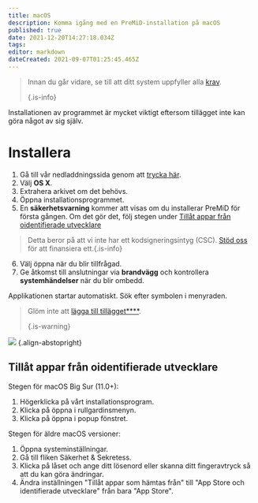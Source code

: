 ```yaml
---
title: macOS
description: Komma igång med en PreMiD-installation på macOS
published: true
date: 2021-12-20T14:27:18.034Z
tags:
editor: markdown
dateCreated: 2021-09-07T01:25:45.465Z
---
```


> Innan du går vidare, se till att ditt system uppfyller alla [krav](/install/requirements).
>
> {.is-info}

Installationen av programmet är mycket viktigt eftersom tillägget inte kan göra något av sig själv.

# Installera
1. Gå till vår nedladdningssida genom att [trycka här](https://premid.app/downloads).
2. Välj **OS X**.
3. Extrahera arkivet om det behövs.
4. Öppna installationsprogrammet.
5. En **säkerhetsvarning** kommer att visas om du installerar PreMiD för första gången. Om det gör det, följ stegen under [Tillåt appar från oidentifierade utvecklare](https://docs.premid.app/install/macos#allow-apps-from-unidentified-developers)
> Detta beror på att vi inte har ett kodsigneringsintyg (CSC). [Stöd oss](https://www.patreon.com/Timeraa) för att finansiera ett.{.is-info}
6. Välj öppna när du blir tillfrågad.
7. Ge åtkomst till anslutningar via **brandvägg** och kontrollera **systemhändelser** när du blir ombedd.

Applikationen startar automatiskt. Sök efter symbolen i menyraden.

> Glöm inte att [lägga till tillägget****](/install).
>
> {.is-warning}

![](https://img.icons8.com/color/2x/mac-logo.png) {.align-abstopright}

## Tillåt appar från oidentifierade utvecklare
Stegen för macOS Big Sur (11.0+):
1. Högerklicka på vårt installationsprogram.
2. Klicka på öppna i rullgardinsmenyn.
3. Klicka på öppna i popup fönstret.

Stegen för äldre macOS versioner:
1. Öppna systeminställningar.
2. Gå till fliken Säkerhet & Sekretess.
3. Klicka på låset och ange ditt lösenord eller skanna ditt fingeravtryck så att du kan göra ändringar.
4. Ändra inställningen "Tillåt appar som hämtas från" till "App Store och identifierade utvecklare" från bara "App Store".
